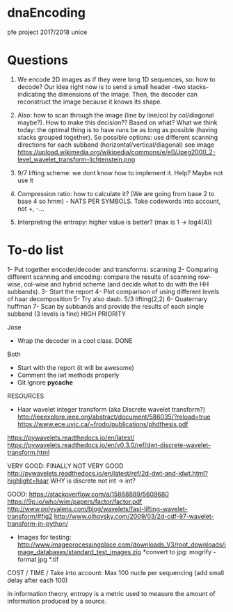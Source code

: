 # dnaEncoding
pfe project 2017/2018 unice

# Questions

1. We encode 2D images as if they were long 1D sequences, so: how to decode? 
Our idea right now is to send a small header -two stacks- indicating the dimensions of the image. Then, the decoder can reconstruct the image because it knows its shape.

2. Also: how to scan through the image (line by line/col by col/diagonal maybe?). How to make this decision?? Based on what?
What we think today: the optimal thing is to have runs be as long as possible (having stacks grouped together). So possible options: use different scanning directions for each subband (horizontal/vertical/diagonal) see image
https://upload.wikimedia.org/wikipedia/commons/e/e0/Jpeg2000_2-level_wavelet_transform-lichtenstein.png

3. 9/7 lifting scheme: we dont know how to implement it. Help? Maybe not use it

4. Compression ratio: how to calculate it? (We are going from base 2 to base 4 so hmm)  - NATS PER SYMBOLS. Take codewords into account, not +, -...

5. Interpreting the entropy: higher value is better? (max is 1 -> log4(4))

# To-do list

1- Put together encoder/decoder and transforms: scanning
2- Comparing different scanning and encoding: compare the results of scanning row-wise, col-wise and hybrid scheme (and decide what to do with the HH subbands). 
3- Start the report 
4- Plot comparison of using different levels of haar decomposition
5- Try also daub. 5/3 lifting(2,2)
6- Quaternary huffman
7- Scan by subbands and provide the results of each single subband (3 levels is fine) HIGH PRIORITY

Jose
- Wrap the decoder in a cool class. DONE


Both
- Start with the report (it will be awesome)
- Comment the iwt methods properly
- Git Ignore __pycache__

RESOURCES
- Haar wavelet integer transform (aka Discrete wavelet transform?)
http://ieeexplore.ieee.org/abstract/document/586035/?reload=true
https://www.ece.uvic.ca/~frodo/publications/phdthesis.pdf

https://pywavelets.readthedocs.io/en/latest/
https://pywavelets.readthedocs.io/en/v0.3.0/ref/dwt-discrete-wavelet-transform.html

VERY GOOD: FINALLY NOT VERY GOOD
http://pywavelets.readthedocs.io/en/latest/ref/2d-dwt-and-idwt.html?highlight=haar
WHY is discrete not int -> int?

GOOD:
https://stackoverflow.com/a/15868889/5609680
https://9p.io/who/wim/papers/factor/factor.pdf
http://www.polyvalens.com/blog/wavelets/fast-lifting-wavelet-transform/#fig2
http://www.olhovsky.com/2009/03/2d-cdf-97-wavelet-transform-in-python/

- Images for testing:
	http://www.imageprocessingplace.com/downloads_V3/root_downloads/image_databases/standard_test_images.zip
	*convert to jpg: mogrify -format jpg *.tif

COST / TIME / 
Take into account: Max 100 nucle per sequencing (add small delay after each 100)

In information theory, entropy is a metric used to measure the amount of information produced by a source. 
